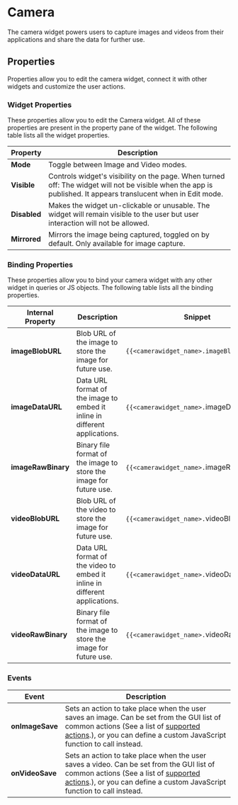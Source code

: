 # Camera

The camera widget powers users to capture images and videos from their applications and share the data for further use.

## Properties

Properties allow you to edit the camera widget, connect it with other widgets and customize the user actions.

### Widget Properties

These properties allow you to edit the Camera widget. All of these properties are present in the property pane of the widget. The following table lists all the widget properties.

| Property     | Description                                                                                                                                                    |
| ------------ | -------------------------------------------------------------------------------------------------------------------------------------------------------------- |
| **Mode**     | Toggle between Image and Video modes.                                                                                                                          |
| **Visible**  | Controls widget's visibility on the page. When turned off: The widget will not be visible when the app is published. It appears translucent when in Edit mode. |
| **Disabled** | Makes the widget un-clickable or unusable. The widget will remain visible to the user but user interaction will not be allowed.                                |
| **Mirrored** | Mirrors the image being captured, toggled on by default. Only available for image capture.                                                                     |

### Binding Properties

These properties allow you to bind your camera widget with any other widget in queries or JS objects. The following table lists all the binding properties.

| Internal Property  | Description                                                                | Snippet                                    |
| ------------------ | -------------------------------------------------------------------------- | ------------------------------------------ |
| **imageBlobURL**   | Blob URL of the image to store the image for future use.                   | `{{<camerawidget_name>.imageBlobURL}}`     |
| **imageDataURL**   | Data URL format of the image to embed it inline in different applications. | `{{<camerawidget_name>.`imageDataURL`}}`   |
| **imageRawBinary** | Binary file format of the image to store the image for future use.         | `{{<camerawidget_name>.`imageRawBinary`}}` |
| **videoBlobURL**   | Blob URL of the video to store the image for future use.                   | `{{<camerawidget_name>.`videoBlobURL`}}`   |
| **videoDataURL**   | Data URL format of the video to embed it inline in different applications. | `{{<camerawidget_name>.`videoDataURL`}}`   |
| **videoRawBinary** | Binary file format of the image to store the image for future use.         | `{{<camerawidget_name>.`videoRawBinary`}}` |

### Events

| Event           | Description                                                                                                                                                                                                                                            |
| --------------- | ------------------------------------------------------------------------------------------------------------------------------------------------------------------------------------------------------------------------------------------------------ |
| **onImageSave** | Sets an action to take place when the user saves an image. Can be set from the GUI list of common actions (See a list of [supported actions](../appsmith-framework/widget-actions/).), or you can define a custom JavaScript function to call instead. |
| **onVideoSave** | Sets an action to take place when the user saves a video. Can be set from the GUI list of common actions (See a list of [supported actions](../appsmith-framework/widget-actions/).), or you can define a custom JavaScript function to call instead.  |
